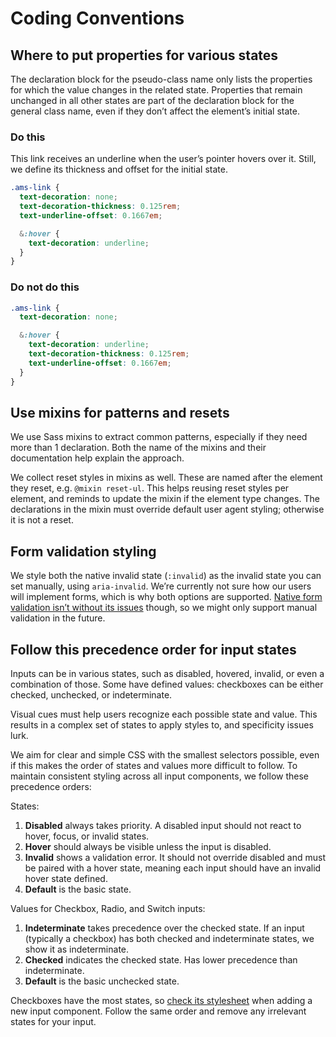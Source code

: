 # Coding Conventions

## Where to put properties for various states

The declaration block for the pseudo-class name only lists the properties for which the value changes in the related state.
Properties that remain unchanged in all other states are part of the declaration block for the general class name, even if they don’t affect the element’s initial state.

### Do this

This link receives an underline when the user’s pointer hovers over it.
Still, we define its thickness and offset for the initial state.

```css
.ams-link {
  text-decoration: none;
  text-decoration-thickness: 0.125rem;
  text-underline-offset: 0.1667em;

  &:hover {
    text-decoration: underline;
  }
}
```

### Do not do this

```css
.ams-link {
  text-decoration: none;

  &:hover {
    text-decoration: underline;
    text-decoration-thickness: 0.125rem;
    text-underline-offset: 0.1667em;
  }
}
```

## Use mixins for patterns and resets

We use Sass mixins to extract common patterns, especially if they need more than 1 declaration.
Both the name of the mixins and their documentation help explain the approach.

We collect reset styles in mixins as well.
These are named after the element they reset, e.g. `@mixin reset-ul`.
This helps reusing reset styles per element, and reminds to update the mixin if the element type changes.
The declarations in the mixin must override default user agent styling; otherwise it is not a reset.

## Form validation styling

We style both the native invalid state (`:invalid`) as the invalid state you can set manually, using `aria-invalid`.
We’re currently not sure how our users will implement forms, which is why both options are supported.
[Native form validation isn’t without its issues](https://adrianroselli.com/2019/02/avoid-default-field-validation.html) though, so we might only support manual validation in the future.

## Follow this precedence order for input states

Inputs can be in various states, such as disabled, hovered, invalid, or even a combination of those.
Some have defined values: checkboxes can be either checked, unchecked, or indeterminate.

Visual cues must help users recognize each possible state and value.
This results in a complex set of states to apply styles to, and specificity issues lurk.

We aim for clear and simple CSS with the smallest selectors possible, even if this makes the order of states and values more difficult to follow.
To maintain consistent styling across all input components, we follow these precedence orders:

States:

1. **Disabled** always takes priority. A disabled input should not react to hover, focus, or invalid states.
2. **Hover** should always be visible unless the input is disabled.
3. **Invalid** shows a validation error. It should not override disabled and must be paired with a hover state, meaning each input should have an invalid hover state defined.
4. **Default** is the basic state.

Values for Checkbox, Radio, and Switch inputs:

1. **Indeterminate** takes precedence over the checked state. If an input (typically a checkbox) has both checked and indeterminate states, we show it as indeterminate.
2. **Checked** indicates the checked state. Has lower precedence than indeterminate.
3. **Default** is the basic unchecked state.

Checkboxes have the most states, so [check its stylesheet](https://github.com/Amsterdam/design-system/blob/develop/packages/css/src/components/checkbox/checkbox.scss) when adding a new input component.
Follow the same order and remove any irrelevant states for your input.
